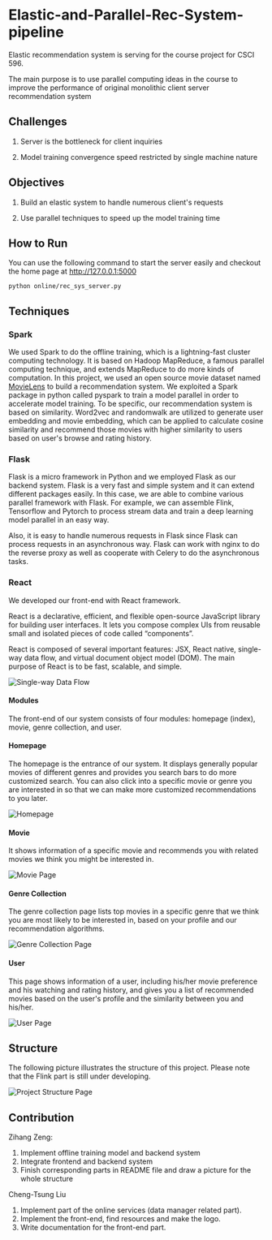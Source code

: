 # Elastic-and-Parallel-Rec-System-pipeline
Elastic recommendation system is serving for the course project for CSCI 596.

The main purpose is to use parallel computing ideas in the course to improve the performance of original monolithic client server recommendation system

## Challenges
1. Server is the bottleneck for client inquiries

2. Model training convergence speed restricted by single machine nature

## Objectives
1. Build an elastic system to handle numerous client's requests

2. Use parallel techniques to speed up the model training time

## How to Run
You can use the following command to start the server easily and checkout the home page at http://127.0.0.1:5000
```shell script
python online/rec_sys_server.py
```

## Techniques
### Spark
We used Spark to do the offline training, which is a lightning-fast cluster computing technology. It is based on Hadoop 
MapReduce, a famous parallel computing technique, and extends MapReduce to do more kinds of computation. In this project,
we used an open source movie dataset named [MovieLens](https://grouplens.org/datasets/movielens/) to build a recommendation system. We exploited a Spark package in python called pyspark to train
 a model parallel in order to accelerate model training. To be specific, our recommendation system is based on similarity. 
 Word2vec and randomwalk are utilized to generate user embedding and movie embedding, which can be applied to calculate 
 cosine similarity and recommend those movies with higher similarity to users based on user's browse and rating history.
 
### Flask
Flask is a micro framework in Python and we employed Flask as our backend system. Flask is a very fast and simple system 
and it can extend different packages easily. In this case, we are able to combine various parallel framework with Flask.
For example, we can assemble Flink, Tensorflow and Pytorch to process stream data and train a deep learning model 
parallel in an easy way. 

Also, it is easy to handle numerous requests in Flask since Flask can process requests in an asynchronous way. Flask 
can work with nginx to do the reverse proxy as well as cooperate with Celery to do the asynchronous tasks.

### React
We developed our front-end with React framework.

React is a declarative, efficient, and flexible open-source JavaScript library for building user interfaces.
It lets you compose complex UIs from reusable small and isolated pieces of code called “components”.

React is composed of several important features: JSX, React native, single-way data flow, and virtual document object model (DOM).
The main purpose of React is to be fast, scalable, and simple.
 
![Single-way Data Flow](./resources/images/single-way-data-flow.jpg)
 

#### Modules
The front-end of our system consists of four modules: homepage (index), movie, genre collection, and user.

#### Homepage
The homepage is the entrance of our system. It displays generally popular movies of different genres and provides you search bars to do more customized search.
You can also click into a specific movie or genre you are interested in so that we can make more customized recommendations to you later.

![Homepage](./resources/images/index.png)

#### Movie
It shows information of a specific movie and recommends you with related movies we think you might be interested in.

![Movie Page](./resources/images/movie.png)

#### Genre Collection
The genre collection page lists top movies in a specific genre that we think you are most likely to be interested in, based on your profile and our recommendation algorithms.

![Genre Collection Page](./resources/images/collection.png)

#### User
This page shows information of a user, including his/her movie preference and his watching and rating history, and gives you a list of recommended movies based on the user's profile and the similarity between you and his/her.

![User Page](./resources/images/user.png)


## Structure
The following picture illustrates the structure of this project. Please note that the Flink part is still under developing.

![Project Structure Page](./resources/images/structure.png)

## Contribution
Zihang Zeng: 
1. Implement offline training model and backend system
2. Integrate frontend and backend system
3. Finish corresponding parts in README file and draw a picture for the whole structure

Cheng-Tsung Liu
1. Implement part of the online services (data manager related part).
2. Implement the front-end, find resources and make the logo.
3. Write documentation for the front-end part.

